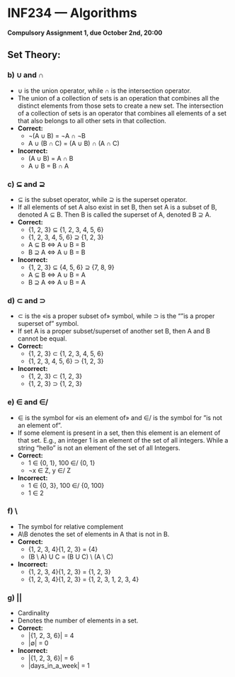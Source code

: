 # INF234 — Algorithms
**Compulsory Assignment 1, due October 2nd, 20:00**

## Set Theory:

### b) ∪ and ∩
- ∪ is the union operator, while ∩ is the intersection operator.
- The union of a collection of sets is an operation that combines all the distinct elements from those sets to create a new set. The intersection of a collection of sets is an operator that combines all elements of a set that also belongs to all other sets in that collection.
- **Correct:**
    - ¬(A ∪ B) = ¬A ∩ ¬B
    - A ∪ (B ∩ C) = (A ∪ B) ∩ (A ∩ C)
- **Incorrect:**
    - (A ∪ B) = A ∩ B
    - A ∪ B = B ∩ A

### c) ⊆ and ⊇
- ⊆ is the subset operator, while ⊇ is the superset operator.
- If all elements of set A also exist in set B, then set A is a subset of B, denoted A ⊆ B. Then B is called the superset of A, denoted B ⊇ A.
- **Correct:**
    - {1, 2, 3} ⊆ {1, 2, 3, 4, 5, 6}
    - {1, 2, 3, 4, 5, 6} ⊇ {1, 2, 3}
    - A ⊆ B ⇔ A ∪ B = B
    - B ⊇ A ⇔ A ∪ B = B
- **Incorrect:**
    - {1, 2, 3} ⊆ {4, 5, 6} ⊇ {7, 8, 9}
    - A ⊆ B ⇔ A ∪ B = A
    - B ⊇ A ⇔ A ∪ B = A

### d) ⊂ and ⊃
- ⊂ is the «is a proper subset of» symbol, while ⊃ is the “”is a proper superset of” symbol.
- If set A is a proper subset/superset of another set B, then A and B cannot be equal.
- **Correct:**
    - {1, 2, 3} ⊂ {1, 2, 3, 4, 5, 6}
    - {1, 2, 3, 4, 5, 6} ⊃ {1, 2, 3}
- **Incorrect:**
    - {1, 2, 3} ⊂ {1, 2, 3}
    - {1, 2, 3} ⊃ {1, 2, 3}

### e) ∈ and ∈/
- ∈ is the symbol for «is an element of» and ∈/ is the symbol for ”is not an element of”.
- If some element is present in a set, then this element is an element of that set. E.g., an integer 1 is an element of the set of all integers. While a string “hello” is not an element of the set of all Integers.
- **Correct:**
    - 1 ∈ {0, 1}, 100 ∈/ {0, 1}
    - ¬x ∈ Z, y ∈/ Z
- **Incorrect:**
    - 1 ∈ {0, 3}, 100 ∈/ {0, 100}
    - 1 ∈ 2

### f) \
- The symbol for relative complement
- A\B denotes the set of elements in A that is not in B.
- **Correct:**
    - {1, 2, 3, 4}\{1, 2, 3} = {4}
    - (B \ A) U C = (B U C) \ (A \ C)
- **Incorrect:**
    - {1, 2, 3, 4}\{1, 2, 3} = {1, 2, 3}
    - {1, 2, 3, 4}\{1, 2, 3} = {1, 2, 3, 1, 2, 3, 4}

### g) ||
- Cardinality
- Denotes the number of elements in a set.
- **Correct:**
    - |{1, 2, 3, 6}| = 4
    - |∅| = 0
- **Incorrect:**
    - |{1, 2, 3, 6}| = 6
    - |days_in_a_week| = 1

